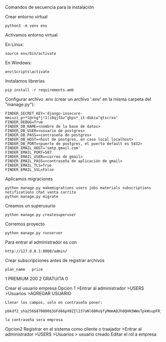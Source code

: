 Comandos de secuencia para la instalación

Crear entorno virtual

    python3 -m venv env
    
Activamos entorno virtual

En Linux:

    source env/bin/activate
    
En Windows:

    env\Scripts\activate

Instalamos librerias

    pip install -r requirements.amb

Configurar archivo .env (crear un archivo '.env' en la misma carpeta del "manage.py"):

    FINDER_SECRET_KEY='django-insecure-mmiuzz_p+*l@rng*j!1(i0qjf&v^ghps*_it-d&kiw^qtscrxo'
    FINDER_DEBUG=True
    FINDER_DB_NAME=<nombre de la base de datos>
    FINDER_DB_USER=<usuario de postgres>
    FINDER_DB_PASS=<contraseña de postgres>
    FINDER_DB_HOST=<host de postgres, en caso local localhost>
    FINDER_DB_PORT=<puerto de postgres, el puerto default es 5432>
    FINDER_EMAIL_HOST='smtp.gmail.com'
    FINDER_EMAIL_PORT=587
    FINDER_EMAIL_USER=<correo de gmail>
    FINDER_EMAIL_PASS=<contraseña de aplicación de gmail>
    FINDER_EMAIL_TLS=True
    FINDER_EMAIL_SSL=False

Aplicamos migraciones

    python manage.py makemigrations users jobs materials subscriptions notifications chat venta carrito
    python manage.py migrate

Creamos un superusurio

    python manage.py createsuperuser

Corremos proyecto 
    
    python manage.py runserver	
    
    
Para entrar al administrador es con 

    http://127.0.0.1:8000/admin/

Crear subscripciones antes de registrar archivos

    plan_name   price
1    PREMIUM     200
2    GRATUITA    0

Crear el usuario empresa
Opcion 1
    >Entrar al administrador >USERS >Usuarios >AGREGAR USUARIO

    Llenar los campos, solo en contraseña poner:

    pbkdf2_sha256$870000$3UFd66pX0ZIl237aNl60Ro$fyMmmADJh0QHH3WWxTpkWsupFRjtmIMXhcqWYz5ii+0=

    la contraseña sera empresa
    
Opcion2
    Registrar en el sistema como cliente o traajador 
    >Entrar al administrador >USERS >Usuarios > usuario creado
    Editar el rol a empresa
